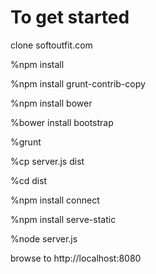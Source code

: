 To get started
==============
clone softoutfit.com

%npm install

%npm install grunt-contrib-copy

%npm install bower

%bower install bootstrap

%grunt

%cp server.js dist

%cd dist

%npm install connect

%npm install serve-static

%node server.js

browse to http://localhost:8080
